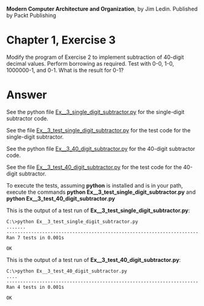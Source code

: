 __Modern Computer Architecture and Organization__, by Jim Ledin. Published by Packt Publishing
# Chapter 1, Exercise 3

Modify the program of Exercise 2 to implement subtraction of 40-digit decimal values. Perform borrowing as required. Test with 0-0, 1-0, 1000000-1, and 0-1. What is the result for 0-1?

# Answer
See the python file [Ex__3_single_digit_subtractor.py](src/Ex__3_single_digit_subtractor.py) for the single-digit subtractor code.

See the file [Ex__3_test_single_digit_subtractor.py](src/Ex__3_test_single_digit_subtractor.py) for the test code for the single-digit subtractor.

See the python file [Ex__3_40_digit_subtractor.py](src/Ex__3_40_digit_subtractor.py) for the 40-digit subtractor code.

See the file [Ex__3_test_40_digit_subtractor.py](src/Ex__3_test_40_digit_subtractor.py) for the test code for the 40-digit subtractor.

To execute the tests, assuming **python** is installed and is in your path, execute the commands **python Ex__3_test_single_digit_subtractor.py** and **python Ex__3_test_40_digit_subtractor.py**

This is the output of a test run of **Ex__3_test_single_digit_subtractor.py**:
```
C:\>python Ex__3_test_single_digit_subtractor.py
.......
----------------------------------------------------------------------
Ran 7 tests in 0.001s

OK
```
This is the output of a test run of **Ex__3_test_40_digit_subtractor.py**:
```
C:\>python Ex__3_test_40_digit_subtractor.py
....
----------------------------------------------------------------------
Ran 4 tests in 0.001s

OK
```
